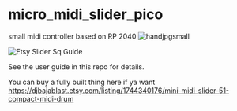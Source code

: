 # micro_midi_slider_pico
small midi controller based on RP 2040
![handjpgsmall](https://github.com/user-attachments/assets/53864c1d-ebb3-4f15-b18e-ed0a4853a65e)


![Etsy Slider Sq Guide](https://github.com/user-attachments/assets/5ed2ca7c-c7c2-41a4-90a7-3e379035c77b)


See the user guide in this repo for details.

You can buy a fully built thing here if ya want
https://djbajablast.etsy.com/listing/1744340176/mini-midi-slider-51-compact-midi-drum
